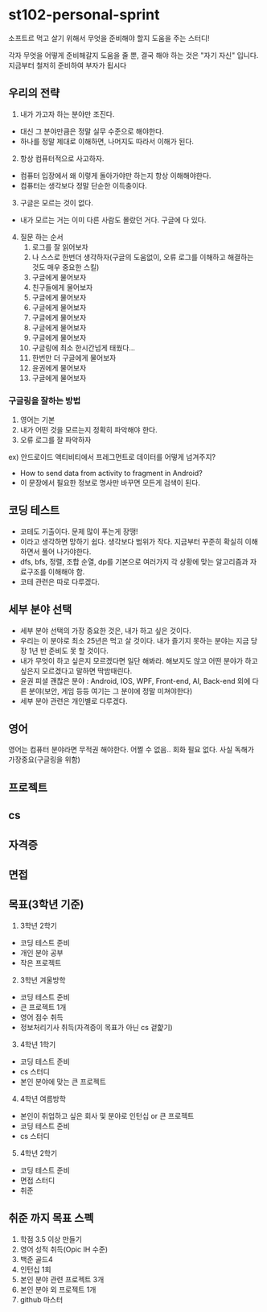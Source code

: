 # st102-personal-sprint
소프트르 먹고 살기 위해서 무엇을 준비해야 할지 도움을 주는 스터디!

각자 무엇을 어떻게 준비해갈지 도움을 줄 뿐, 결국 해야 하는 것은 "자기 자신" 입니다.
지금부터 철저히 준비하여 부자가 됩시다

## 우리의 전략
1. 내가 가고자 하는 분야만 조진다.
- 대신 그 분야만큼은 정말 실무 수준으로 해야한다.
- 하나를 정말 제대로 이해하면, 나머지도 따라서 이해가 된다.

2. 항상 컴퓨터적으로 사고하자.
- 컴퓨터 입장에서 왜 이렇게 돌아가야만 하는지 항상 이해해야한다.
- 컴퓨터는 생각보다 정말 단순한 이득충이다.

3. 구글은 모르는 것이 없다.
- 내가 모르는 거는 이미 다른 사람도 몰랐던 거다. 구글에 다 있다.

4. 질문 하는 순서
    1. 로그를 잘 읽어보자
    1. 나 스스로 한번더 생각하자(구글의 도움없이, 오류 로그를 이해하고 해결하는 것도 매우 중요한 스킬)
    1. 구글에게 물어보자
    1. 친구들에게 물어보자
    1. 구글에게 물어보자
    1. 구글에게 물어보자
    1. 구글에게 물어보자
    1. 구글에게 물어보자
    1. 구글에게 물어보자
    1. 구글링에 최소 한시간넘게 태웠다... 
    1. 한번만 더 구글에게 물어보자
    1. 윤권에게 물어보자
    1. 구글에게 물어보자

### 구글링을 잘하는 방법
1. 영어는 기본
1. 내가 어떤 것을 모르는지 정확히 파악해야 한다.
1. 오류 로그를 잘 파악하자

ex) 안드로이드 액티비티에서 프레그먼트로 데이터를 어떻게 넘겨주지?
- How to send data from activity to fragment in Android?
- 이 문장에서 필요한 정보로 명사만 바꾸면 모든게 검색이 된다.

## 코딩 테스트
- 코테도 기출이다. 문제 많이 푸는게 장땡!
- 이라고 생각하면 망하기 쉽다. 생각보다 범위가 작다. 지금부터 꾸준히 확실히 이해하면서 풀어 나가야한다.
- dfs, bfs, 정렬, 조합 순열, dp를 기본으로 여러가지 각 상황에 맞는 알고리즘과 자료구조를 이해해야 함.
- 코테 관련은 따로 다루겠다.


## 세부 분야 선택
- 세부 분야 선택의 가장 중요한 것은, 내가 하고 싶은 것이다.
- 우리는 이 분야로 최소 25년은 먹고 살 것이다. 내가 즐기지 못하는 분야는 지금 당장 1년 반 준비도 못 할 것이다.
- 내가 무엇이 하고 싶은지 모르겠다면 일단 해봐라. 해보지도 않고 어떤 분야가 하고 싶은지 모르겠다고 말하면 딱밤때린다.
- 윤권 피셜 괜찮은 분야 : Android, IOS, WPF, Front-end, AI, Back-end 외에 다른 분야(보안, 게임 등등 여기는 그 분야에 정말 미쳐야한다)
- 세부 분야 관련은 개인별로 다루겠다.

## 영어
영어는 컴퓨터 분야라면 무적권 해야한다. 어쩔 수 없음.. 회화 필요 없다. 사실 독해가 가장중요(구글링을 위함)

## 프로젝트

## cs

## 자격증

## 면접

## 목표(3학년 기준)
1. 3학년 2학기
- 코딩 테스트 준비
- 개인 분야 공부
- 작은 프로젝트

2. 3학년 겨울방학
- 코딩 테스트 준비
- 큰 프로젝트 1개
- 영어 점수 취득
- 정보처리기사 취득(자격증이 목표가 아닌 cs 겉햝기)

3. 4학년 1학기
- 코딩 테스트 준비
- cs 스터디
- 본인 분야에 맞는 큰 프로젝트

4. 4학년 여름방학
- 본인이 취업하고 싶은 회사 및 분야로 인턴십 or 큰 프로젝트
- 코딩 테스트 준비
- cs 스터디

5. 4학년 2학기
- 코딩 테스트 준비
- 면접 스터디
- 취준

## 취준 까지 목표 스펙
1. 학점 3.5 이상 만들기
1. 영어 성적 취득(Opic IH 수준)
1. 백준 골드4
1. 인턴십 1회
1. 본인 분야 관련 프로젝트 3개
1. 본인 분야 외 프로젝트 1개
1. github 마스터
